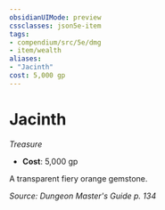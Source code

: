 ```yaml
---
obsidianUIMode: preview
cssclasses: json5e-item
tags:
- compendium/src/5e/dmg
- item/wealth
aliases: 
- "Jacinth"
cost: 5,000 gp
---
```

# Jacinth
*Treasure*  

- **Cost**: 5,000 gp

A transparent fiery orange gemstone.

*Source: Dungeon Master's Guide p. 134*